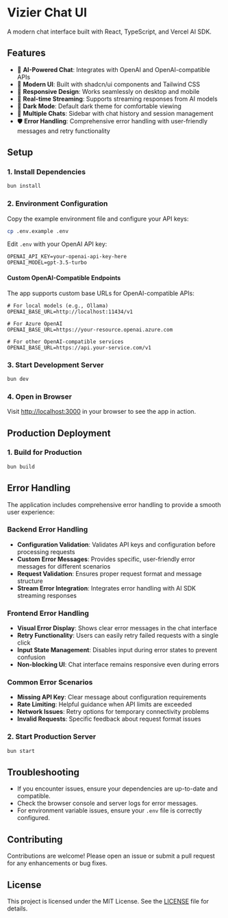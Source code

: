 # Vizier Chat UI

A modern chat interface built with React, TypeScript, and Vercel AI SDK.

## Features

- 🤖 **AI-Powered Chat**: Integrates with OpenAI and OpenAI-compatible APIs
- 🎨 **Modern UI**: Built with shadcn/ui components and Tailwind CSS
- 📱 **Responsive Design**: Works seamlessly on desktop and mobile
- 🔄 **Real-time Streaming**: Supports streaming responses from AI models
- 🌙 **Dark Mode**: Default dark theme for comfortable viewing
- 📁 **Multiple Chats**: Sidebar with chat history and session management
- 🛡️ **Error Handling**: Comprehensive error handling with user-friendly messages and retry functionality

## Setup

### 1. Install Dependencies

```bash
bun install
```

### 2. Environment Configuration

Copy the example environment file and configure your API keys:

```bash
cp .env.example .env
```

Edit `.env` with your OpenAI API key:

```env
OPENAI_API_KEY=your-openai-api-key-here
OPENAI_MODEL=gpt-3.5-turbo
```

#### Custom OpenAI-Compatible Endpoints

The app supports custom base URLs for OpenAI-compatible APIs:

```env
# For local models (e.g., Ollama)
OPENAI_BASE_URL=http://localhost:11434/v1

# For Azure OpenAI
OPENAI_BASE_URL=https://your-resource.openai.azure.com

# For other OpenAI-compatible services
OPENAI_BASE_URL=https://api.your-service.com/v1
```

### 3. Start Development Server

```bash
bun dev
```

### 4. Open in Browser

Visit [http://localhost:3000](http://localhost:3000) in your browser to see the app in action.

## Production Deployment

### 1. Build for Production

```bash
bun build
```

## Error Handling

The application includes comprehensive error handling to provide a smooth user experience:

### Backend Error Handling

- **Configuration Validation**: Validates API keys and configuration before processing requests
- **Custom Error Messages**: Provides specific, user-friendly error messages for different scenarios
- **Request Validation**: Ensures proper request format and message structure
- **Stream Error Integration**: Integrates error handling with AI SDK streaming responses

### Frontend Error Handling

- **Visual Error Display**: Shows clear error messages in the chat interface
- **Retry Functionality**: Users can easily retry failed requests with a single click
- **Input State Management**: Disables input during error states to prevent confusion
- **Non-blocking UI**: Chat interface remains responsive even during errors

### Common Error Scenarios

- **Missing API Key**: Clear message about configuration requirements
- **Rate Limiting**: Helpful guidance when API limits are exceeded
- **Network Issues**: Retry options for temporary connectivity problems
- **Invalid Requests**: Specific feedback about request format issues

### 2. Start Production Server

```bash
bun start
```

## Troubleshooting

- If you encounter issues, ensure your dependencies are up-to-date and compatible.
- Check the browser console and server logs for error messages.
- For environment variable issues, ensure your `.env` file is correctly configured.

## Contributing

Contributions are welcome! Please open an issue or submit a pull request for any enhancements or bug fixes.

## License

This project is licensed under the MIT License. See the [LICENSE](LICENSE) file for details.
